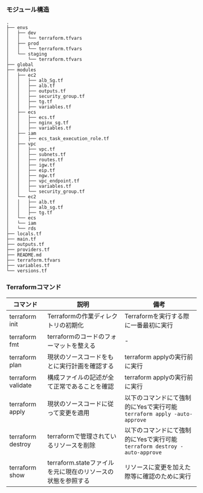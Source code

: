  ### モジュール構造
```
.
├── envs
│   ├── dev
│   │   └── terraform.tfvars
│   ├── prod
│   │   └── terraform.tfvars
│   └── staging
│       └── terraform.tfvars
├── global
├── modules
│   ├── ec2
│   │   ├── alb_Sg.tf
│   │   ├── alb.tf
│   │   ├── outputs.tf
│   │   ├── security_group.tf
│   │   ├── tg.tf
│   │   ├── variables.tf
│   ├── ecs
│   │   ├── ecs.tf
│   │   ├── nginx_sg.tf
│   │   ├── variables.tf
│   ├── iam
│   │   ├── ecs_task_execution_role.tf
│   ├── vpc
│   │   ├── vpc.tf
│   │   ├── subnets.tf
│   │   ├── routes.tf
│   │   ├── igw.tf
│   │   ├── eip.tf
│   │   ├── ngw.tf
│   │   ├── vpc_endpoint.tf
│   │   ├── variables.tf
│   │   └── security_group.tf
│   └── ec2
│   │   ├── alb.tf
│   │   ├── alb_sg.tf
│   │   ├── tg.tf
│   └── ecs
│   └── iam
│   └── rds
├── locals.tf
├── main.tf
├── outputs.tf
├── providers.tf
├── README.md
├── terraform.tfvars
├── variables.tf
└── versions.tf
```

### Terraformコマンド
| コマンド | 説明 |	備考 | 
| ----    | ---- | ---- |
|terraform init |	Terraformの作業ディレクトリの初期化	| Terraformを実行する際に一番最初に実行 |
|terraform fmt	| terraformのコードのフォーマットを整える | - |
|terraform plan	| 現状のソースコードをもとに実行計画を確認する |	terraform applyの実行前に実行 |
|terraform validate |	構成ファイルの記述が全て正常であることを確認  |	terraform applyの実行前に実行
|terraform apply |	現状のソースコードに従って変更を適用  |	以下のコマンドにて強制的にYesで実行可能 `terraform apply -auto-approve` |
|terraform destroy |	terraformで管理されているリソースを削除 | 以下のコマンドにて強制的にYesで実行可能 `terraform destroy -auto-approve` |
|terraform show	|terraform.stateファイルを元に現在のリソースの状態を参照する |	リソースに変更を加えた際等に確認のために実行 |
